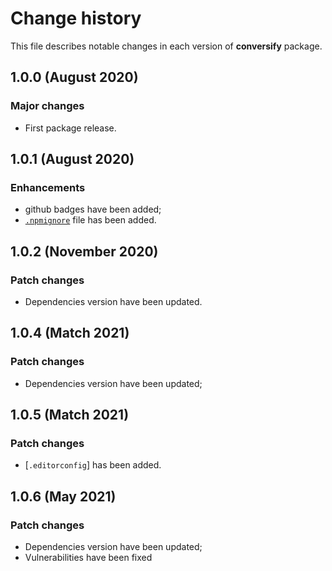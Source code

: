 # Change history

This file describes notable changes in each version of **conversify** package.

## 1.0.0 (August 2020)

### Major changes
+ First package release.
 
## 1.0.1 (August 2020)

### Enhancements
+ github badges have been added;
+ [`.npmignore`](.npmignore) file has been added.
 
## 1.0.2 (November 2020)
 
### Patch changes
+ Dependencies version have been updated.

## 1.0.4 (Match 2021)
 
### Patch changes
+ Dependencies version have been updated;

## 1.0.5 (Match 2021)
 
### Patch changes
+ [`.editorconfig`] has been added.

## 1.0.6 (May 2021)

### Patch changes
+ Dependencies version have been updated;
+ Vulnerabilities have been fixed
